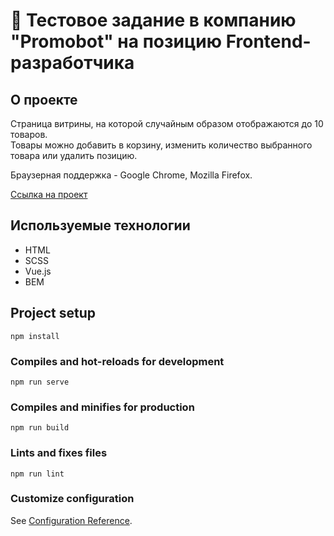 # 🤖 Тестовое задание в компанию "Promobot" на позицию Frontend-разработчика

## О проекте
Страница витрины, на которой случайным образом отображаются до 10 товаров.  
Товары можно добавить в корзину, изменить количество выбранного товара или удалить позицию.

Браузерная поддержка - Google Chrome, Mozilla Firefox.

[Ссылка на проект](https://pavel-niukalo.github.io/promobot-test/)

## Используемые технологии
* HTML
* SCSS
* Vue.js
* BEM

## Project setup
```
npm install
```

### Compiles and hot-reloads for development
```
npm run serve
```

### Compiles and minifies for production
```
npm run build
```

### Lints and fixes files
```
npm run lint
```

### Customize configuration
See [Configuration Reference](https://cli.vuejs.org/config/).
